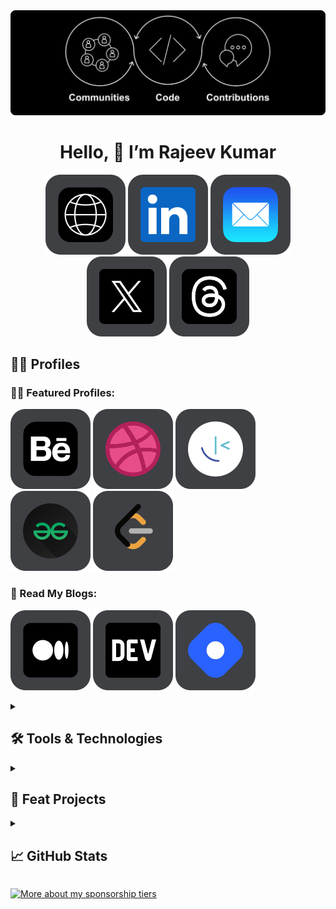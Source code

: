 <img src="Hero.png"/>
<h1 align="center">Hello, 👋 I’m Rajeev Kumar</h1>
<div class="social-group" align="center">
<a href="https://iamrajeev.me/" target="_blank"><img src="logos/Website.svg"></a>
<a href="https://www.linkedin.com/in/berajeevkumar/" target="_blank"><img src="logos/LinkedIn.svg"></a>
<a href="mailto:rajeevjewar2@gmail.com" target="_blank"><img src="logos/Mail.svg"></a>
<a href="https://twitter.com/be_rajeevkumar" target="_blank"><img src="logos/Twitter.svg"></a>
<a href="https://www.threads.net/@be_rajeevkumar" target="_blank"><img src="logos/Threads.svg"></a>
</div>

## 🙋🏻 Profiles

### 👨‍💻 Featured Profiles:

[![Behance](logos/Behance.svg)](https://www.behance.net/be_rajeevkumar)
[![Dribbble](logos/Dribbble.svg)](https://dribbble.com/be_rajeevkumar)
[![Frontend Mentor](logos/Frontend-Mentor.svg)](https://www.frontendmentor.io/profile/Rajeevjewar)
[![Geeks For Geeks](logos/GFG.svg)](https://auth.geeksforgeeks.org/user/rajeevjewar2)
[![Leetcode](logos/Leetcode.svg)](https://leetcode.com/be_rajeevkumar/)

### 📝 Read My Blogs:

[![Medium](logos/Medium.svg)](https://medium.com/@be_rajeevkumar)
[![Dev](logos/Dev.svg)](https://dev.to/be_rajeevkumar)
[![Hashnode](logos/Hashnode.svg)](https://hashnode.com/@beRajeevKumar)

<details close> 
  <summary><h2>🛠️ Tools & Technologies</h2></summary><!-- # My Favorite Tools -->

### 👨‍💻 Programming & Markup Languages:

![JavaScript](https://img.shields.io/badge/javascript-%23323330.svg?style=for-the-badge&logo=javascript&logoColor=%23F7DF1E)
![Python](https://img.shields.io/badge/python-3670A0?style=for-the-badge&logo=python&logoColor=ffdd54)
![Java](https://img.shields.io/badge/java-%23ED8B00.svg?style=for-the-badge&logo=java&logoColor=white)
![TypeScript](https://img.shields.io/badge/typescript-%23007ACC.svg?style=for-the-badge&logo=typescript&logoColor=white)
![Go](https://img.shields.io/badge/go-%2300ADD8.svg?style=for-the-badge&logo=go&logoColor=white)
![C](https://img.shields.io/badge/c-%2300599C.svg?style=for-the-badge&logo=c&logoColor=white) ![C++](https://img.shields.io/badge/c++-%2300599C.svg?style=for-the-badge&logo=c%2B%2B&logoColor=white)
![HTML5](https://img.shields.io/badge/html5-%23E34F26.svg?style=for-the-badge&logo=html5&logoColor=white)
![CSS3](https://img.shields.io/badge/css3-%231572B6.svg?style=for-the-badge&logo=css3&logoColor=white) ![Markdown](https://img.shields.io/badge/markdown-%23000000.svg?style=for-the-badge&logo=markdown&logoColor=white) ![Shell Script](https://img.shields.io/badge/shell_script-%23121011.svg?style=for-the-badge&logo=gnu-bash&logoColor=white)

### 🎒 Frameworks, Platforms and Libraries:

![React](https://img.shields.io/badge/react-%2320232a.svg?style=for-the-badge&logo=react&logoColor=%2361DAFB)
![Redux](https://img.shields.io/badge/redux-%23593d88.svg?style=for-the-badge&logo=redux&logoColor=white)
![Next JS](https://img.shields.io/badge/Next-black?style=for-the-badge&logo=next.js&logoColor=white)
![NodeJS](https://img.shields.io/badge/node.js-6DA55F?style=for-the-badge&logo=node.js&logoColor=white)
![Express.js](https://img.shields.io/badge/express.js-%23404d59.svg?style=for-the-badge&logo=express&logoColor=%2361DAFB)
![Django](https://img.shields.io/badge/django-%23092E20.svg?style=for-the-badge&logo=django&logoColor=white)
![MongoDB](https://img.shields.io/badge/MongoDB-%234ea94b.svg?style=for-the-badge&logo=mongodb&logoColor=white)
![MySQL](https://img.shields.io/badge/mysql-%2300f.svg?style=for-the-badge&logo=mysql&logoColor=white)
![NumPy](https://img.shields.io/badge/numpy-%23013243.svg?style=for-the-badge&logo=numpy&logoColor=white)
![Pandas](https://img.shields.io/badge/pandas-%23150458.svg?style=for-the-badge&logo=pandas&logoColor=white)
![TensorFlow](https://img.shields.io/badge/TensorFlow-%23FF6F00.svg?style=for-the-badge&logo=TensorFlow&logoColor=white)
![ESLint](https://img.shields.io/badge/ESLint-4B3263?style=for-the-badge&logo=eslint&logoColor=white)
![Webpack](https://img.shields.io/badge/webpack-%238DD6F9.svg?style=for-the-badge&logo=webpack&logoColor=black)
![Babel](https://img.shields.io/badge/Babel-F9DC3e?style=for-the-badge&logo=babel&logoColor=black)
![SASS](https://img.shields.io/badge/SASS-hotpink.svg?style=for-the-badge&logo=SASS&logoColor=white)
![TailwindCSS](https://img.shields.io/badge/tailwindcss-%2338B2AC.svg?style=for-the-badge&logo=tailwind-css&logoColor=white)
![Bootstrap](https://img.shields.io/badge/bootstrap-%23563D7C.svg?style=for-the-badge&logo=bootstrap&logoColor=white)
![Green Sock](https://img.shields.io/badge/green%20sock-88CE02?style=for-the-badge&logo=greensock&logoColor=white)

![Azure](https://img.shields.io/badge/azure-%230072C6.svg?style=for-the-badge&logo=azure-devops&logoColor=white)
![NPM](https://img.shields.io/badge/NPM-%23000000.svg?style=for-the-badge&logo=npm&logoColor=white)
![LINUX](https://img.shields.io/badge/Linux-FCC624?style=for-the-badge&logo=linux&logoColor=black)
![Docker](https://img.shields.io/badge/docker-%230db7ed.svg?style=for-the-badge&logo=docker&logoColor=white)
![Kubernetes](https://img.shields.io/badge/kubernetes-%23326ce5.svg?style=for-the-badge&logo=kubernetes&logoColor=white)
![Firebase](https://img.shields.io/badge/firebase-%23039BE5.svg?style=for-the-badge&logo=firebase)
![Postman](https://img.shields.io/badge/Postman-FF6C37?style=for-the-badge&logo=postman&logoColor=white)
![Netlify](https://img.shields.io/badge/netlify-%23000000.svg?style=for-the-badge&logo=netlify&logoColor=#00C7B7)
![Vercel](https://img.shields.io/badge/vercel-%23000000.svg?style=for-the-badge&logo=vercel&logoColor=white)
![Yarn](https://img.shields.io/badge/yarn-%232C8EBB.svg?style=for-the-badge&logo=yarn&logoColor=white)

### 🍥 Design Platforms:

![MUI](https://img.shields.io/badge/MUI-%230081CB.svg?style=for-the-badge&logo=material-ui&logoColor=white)
![Figma](https://img.shields.io/badge/figma-%23F24E1E.svg?style=for-the-badge&logo=figma&logoColor=white)
![Adobe XD](https://img.shields.io/badge/Adobe%20XD-470137?style=for-the-badge&logo=Adobe%20XD&logoColor=#FF61F6)
![Canva](https://img.shields.io/badge/Canva-%2300C4CC.svg?style=for-the-badge&logo=Canva&logoColor=white)
![Notion](https://img.shields.io/badge/Notion-%23000000.svg?style=for-the-badge&logo=notion&logoColor=white)
![Dribbble](https://img.shields.io/badge/Dribbble-EA4C89?style=for-the-badge&logo=dribbble&logoColor=white)
![Adobe Photoshop](https://img.shields.io/badge/adobephotoshop-%2331A8FF.svg?style=for-the-badge&logo=adobephotoshop&logoColor=white)
![Gimp Gnu Image Manipulation Program](https://img.shields.io/badge/Gimp-657D8B?style=for-the-badge&logo=gimp&logoColor=FFFFFF)
![Inkscape](https://img.shields.io/badge/Inkscape-e0e0e0?style=for-the-badge&logo=inkscape&logoColor=080A13)
![Webflow](https://img.shields.io/badge/Webflow-4353FF?style=for-the-badge&logo=webflow&logoColor=white)
![Portfolio](https://img.shields.io/badge/Portfolio-%23000000.svg?style=for-the-badge&logo=firefox&logoColor=#FF7139)

</details>

<details close> 
  <summary><h2>🚀 Feat Projects</h2></summary>
  <div align="center" style="display: grid; grid-template-columns: 1fr 1fr; gap: 20px; margin-bottom: 20px;">
<a href="https://github.com/Rajeevjewar/Kanban-Task-Management.git" target="_blank"><img src="kanban.gif" style="widht: 128px; height:128px"/></a>
<a href="https://github.com/Rajeevjewar/Memory-Game.git" target="_blank"><img src="memory-big.gif" style="widht: 128px; height:128px"/></a>
<a href="https://github.com/Rajeevjewar/Markdown-Editor.git" target="_blank"><img src="markdown-big.gif" style="widht: 128px; height:128px"/></a>
<a href="https://github.com/Rajeevjewar/Bankist.git" target="_blank"><img src="bankist.gif" style="widht: 128px; height:128px"/></a>
</div>

<div>
<a href="https://iamrajeev.me/" target="_blank"><img src="images/frontend.svg"></a>
<a href="https://iamrajeev.me/" target="_blank"><img src="images/course.svg"></a>
<a href="https://iamrajeev.me/" target="_blank"><img src="images/own.svg"></a>
</div>

</details>

<details close> 
  <summary><h2>📈 GitHub Stats</h2></summary>

![](https://github-readme-streak-stats.herokuapp.com/?user=Rajeevjewar&theme=dark&hide_border=false)<br/>
![](https://github-readme-stats.vercel.app/api?username=Rajeevjewar&theme=dark&hide_border=false&include_all_commits=false&count_private=false) <br/>
![](https://github-readme-stats.vercel.app/api/top-langs/?username=Rajeevjewar&theme=dark&hide_border=false&include_all_commits=false&count_private=false&layout=compact)

</details>

<a href="https://github.com/sponsors/DenverCoder1/"><img alt="More about my sponsorship tiers" title="Sponsorship Tiers" src="https://custom-icon-badges.demolab.com/badge/-More%20About%20My%20Sponsorship%20Tiers-1F222E?style=for-the-badge&logoColor=white&logo=link-external"/></a>
